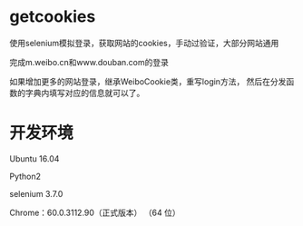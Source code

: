 # getcookies

使用selenium模拟登录，获取网站的cookies，手动过验证，大部分网站通用

完成m.weibo.cn和www.douban.com的登录

如果增加更多的网站登录，继承WeiboCookie类，重写login方法，
然后在分发函数的字典内填写对应的信息就可以了。

# 开发环境

Ubuntu 16.04

Python2

selenium  3.7.0

Chrome：60.0.3112.90（正式版本） （64 位）

